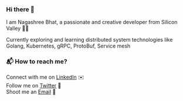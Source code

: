 ### Hi there 👋

<!--
**NagashreeBhat/NagashreeBhat** is a ✨ _special_ ✨ repository because its `README.md` (this file) appears on your GitHub profile.
-->
I am Nagashree Bhat, a passionate and creative developer from Silicon Valley 🏴‍☠️

Currently exploring and learning distributed system technologies like Golang, Kubernetes, gRPC, ProtoBuf, Service mesh

### 📬 How to reach me?
Connect with me on [LinkedIn](https://www.linkedin.com/in/nagashreebhat/) ✉️<br>
Follow me on [Twitter](https://twitter.com/nagashree007) 🦜 <br>
Shoot me an [Email](mailto:nagashreesbhat@gmail.com) 📨
